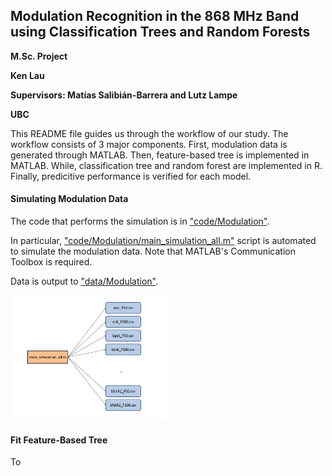 ## Modulation Recognition in the 868 MHz Band using Classification Trees and Random Forests

**M.Sc. Project**

**Ken Lau**

**Supervisors: Matías Salibián-Barrera and Lutz Lampe**

**UBC**

This README file guides us through the workflow of our study. The workflow consists of 3 major components. First, modulation data is generated through MATLAB. Then, feature-based tree is implemented in MATLAB. While, classification tree and random forest are implemented in R. Finally, predicitive performance is verified for each model.

#### Simulating Modulation Data
The code that performs the simulation is in ["code/Modulation"](https://github.com/kenlau177/MSC_Project/tree/master/code/Modulation).

In particular, ["code/Modulation/main_simulation_all.m"](https://github.com/kenlau177/MSC_Project/blob/master/code/Modulation/main_simulation_all.m) script is automated to simulate the modulation data. Note that MATLAB's Communication Toolbox is required.

Data is output to ["data/Modulation"](https://github.com/kenlau177/MSC_Project/tree/master/data/Modulation). 

<img src="visualizations/flow-simulating-mods.png" width="250" height="200">

#### Fit Feature-Based Tree
To 









